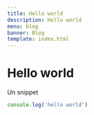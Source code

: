 ```yaml
---
title: Hello world
description: Hello world
menu: blog
banner: Blog
template: index.html
---
```

# Hello world

Un snippet

```js
console.log('hello world')
```

